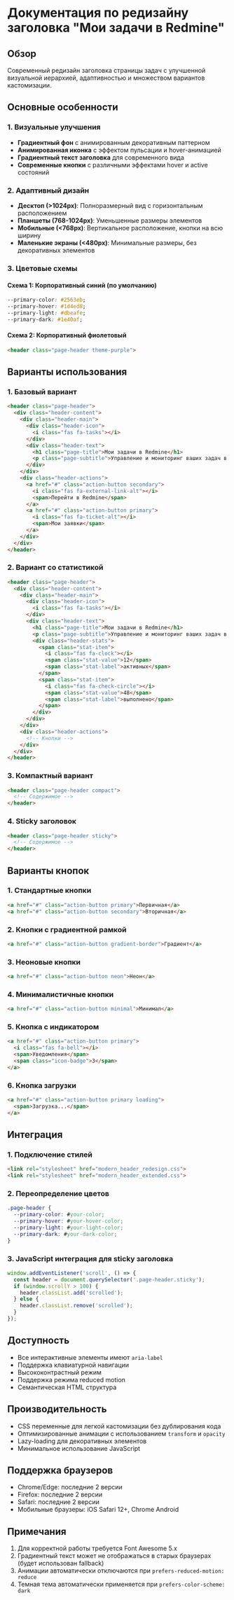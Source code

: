 # Документация по редизайну заголовка "Мои задачи в Redmine"

## Обзор

Современный редизайн заголовка страницы задач с улучшенной визуальной иерархией, адаптивностью и множеством вариантов кастомизации.

## Основные особенности

### 1. Визуальные улучшения
- **Градиентный фон** с анимированным декоративным паттерном
- **Анимированная иконка** с эффектом пульсации и hover-анимацией
- **Градиентный текст заголовка** для современного вида
- **Современные кнопки** с различными эффектами hover и active состояний

### 2. Адаптивный дизайн
- **Десктоп (>1024px)**: Полноразмерный вид с горизонтальным расположением
- **Планшеты (768-1024px)**: Уменьшенные размеры элементов
- **Мобильные (<768px)**: Вертикальное расположение, кнопки на всю ширину
- **Маленькие экраны (<480px)**: Минимальные размеры, без декоративных элементов

### 3. Цветовые схемы

#### Схема 1: Корпоративный синий (по умолчанию)
```css
--primary-color: #2563eb;
--primary-hover: #1d4ed8;
--primary-light: #dbeafe;
--primary-dark: #1e40af;
```

#### Схема 2: Корпоративный фиолетовый
```html
<header class="page-header theme-purple">
```

## Варианты использования

### 1. Базовый вариант
```html
<header class="page-header">
  <div class="header-content">
    <div class="header-main">
      <div class="header-icon">
        <i class="fas fa-tasks"></i>
      </div>
      <div class="header-text">
        <h1 class="page-title">Мои задачи в Redmine</h1>
        <p class="page-subtitle">Управление и мониторинг ваших задач в Redmine</p>
      </div>
    </div>
    <div class="header-actions">
      <a href="#" class="action-button secondary">
        <i class="fas fa-external-link-alt"></i>
        <span>Перейти в Redmine</span>
      </a>
      <a href="#" class="action-button primary">
        <i class="fas fa-ticket-alt"></i>
        <span>Мои заявки</span>
      </a>
    </div>
  </div>
</header>
```

### 2. Вариант со статистикой
```html
<header class="page-header">
  <div class="header-content">
    <div class="header-main">
      <div class="header-icon">
        <i class="fas fa-tasks"></i>
      </div>
      <div class="header-text">
        <h1 class="page-title">Мои задачи в Redmine</h1>
        <p class="page-subtitle">Управление и мониторинг ваших задач в Redmine</p>
        <div class="header-stats">
          <span class="stat-item">
            <i class="fas fa-clock"></i>
            <span class="stat-value">12</span>
            <span class="stat-label">активных</span>
          </span>
          <span class="stat-item">
            <i class="fas fa-check-circle"></i>
            <span class="stat-value">48</span>
            <span class="stat-label">выполнено</span>
          </span>
        </div>
      </div>
    </div>
    <div class="header-actions">
      <!-- Кнопки -->
    </div>
  </div>
</header>
```

### 3. Компактный вариант
```html
<header class="page-header compact">
  <!-- Содержимое -->
</header>
```

### 4. Sticky заголовок
```html
<header class="page-header sticky">
  <!-- Содержимое -->
</header>
```

## Варианты кнопок

### 1. Стандартные кнопки
```html
<a href="#" class="action-button primary">Первичная</a>
<a href="#" class="action-button secondary">Вторичная</a>
```

### 2. Кнопки с градиентной рамкой
```html
<a href="#" class="action-button gradient-border">Градиент</a>
```

### 3. Неоновые кнопки
```html
<a href="#" class="action-button neon">Неон</a>
```

### 4. Минималистичные кнопки
```html
<a href="#" class="action-button minimal">Минимал</a>
```

### 5. Кнопка с индикатором
```html
<a href="#" class="action-button primary">
  <i class="fas fa-bell"></i>
  <span>Уведомления</span>
  <span class="icon-badge">3</span>
</a>
```

### 6. Кнопка загрузки
```html
<a href="#" class="action-button primary loading">
  <span>Загрузка...</span>
</a>
```

## Интеграция

### 1. Подключение стилей
```html
<link rel="stylesheet" href="modern_header_redesign.css">
<link rel="stylesheet" href="modern_header_extended.css">
```

### 2. Переопределение цветов
```css
.page-header {
  --primary-color: #your-color;
  --primary-hover: #your-hover-color;
  --primary-light: #your-light-color;
  --primary-dark: #your-dark-color;
}
```

### 3. JavaScript интеграция для sticky заголовка
```javascript
window.addEventListener('scroll', () => {
  const header = document.querySelector('.page-header.sticky');
  if (window.scrollY > 100) {
    header.classList.add('scrolled');
  } else {
    header.classList.remove('scrolled');
  }
});
```

## Доступность

- Все интерактивные элементы имеют `aria-label`
- Поддержка клавиатурной навигации
- Высококонтрастный режим
- Поддержка режима reduced motion
- Семантическая HTML структура

## Производительность

- CSS переменные для легкой кастомизации без дублирования кода
- Оптимизированные анимации с использованием `transform` и `opacity`
- Lazy-loading для декоративных элементов
- Минимальное использование JavaScript

## Поддержка браузеров

- Chrome/Edge: последние 2 версии
- Firefox: последние 2 версии
- Safari: последние 2 версии
- Мобильные браузеры: iOS Safari 12+, Chrome Android

## Примечания

1. Для корректной работы требуется Font Awesome 5.x
2. Градиентный текст может не отображаться в старых браузерах (будет использован fallback)
3. Анимации автоматически отключаются при `prefers-reduced-motion: reduce`
4. Темная тема автоматически применяется при `prefers-color-scheme: dark`

